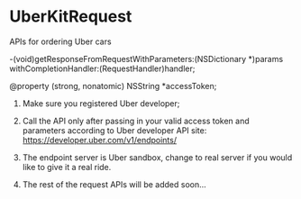 # UberKitRequest
APIs for ordering Uber cars

-(void)getResponseFromRequestWithParameters:(NSDictionary *)params withCompletionHandler:(RequestHandler)handler;

@property (strong, nonatomic) NSString *accessToken;

1. Make sure you registered Uber developer;

2. Call the API only after passing in your valid access token and parameters according to Uber developer API site:
https://developer.uber.com/v1/endpoints/

3. The endpoint server is Uber sandbox, change to real server if you would like to give it a real ride.

4. The rest of the request APIs will be added soon...
